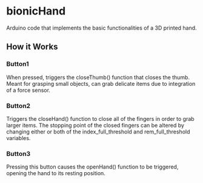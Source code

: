 # bionicHand

Arduino code that implements the basic functionalities of a 3D printed hand.

## How it Works

### Button1

When pressed, triggers the closeThumb() function that closes the thumb. Meant for grasping small objects, can grab delicate items due to integration of a force sensor.

### Button2

Triggers the closeHand() function to close all of the fingers in order to grab larger items. The stopping point of the closed fingers can be altered by changing either or both of the index_full_threshold and rem_full_threshold variables.

### Button3

Pressing this button causes the openHand() function to be triggered, opening the hand to its resting position.
